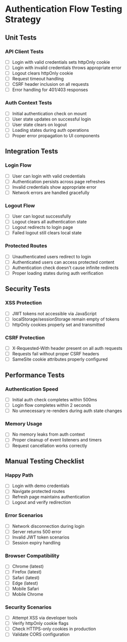 # Authentication Flow Testing Strategy

## Unit Tests

### API Client Tests
- [ ] Login with valid credentials sets httpOnly cookie
- [ ] Login with invalid credentials throws appropriate error
- [ ] Logout clears httpOnly cookie
- [ ] Request timeout handling
- [ ] CSRF header inclusion on all requests
- [ ] Error handling for 401/403 responses

### Auth Context Tests
- [ ] Initial authentication check on mount
- [ ] User state updates on successful login
- [ ] User state clears on logout
- [ ] Loading states during auth operations
- [ ] Proper error propagation to UI components

## Integration Tests

### Login Flow
- [ ] User can login with valid credentials
- [ ] Authentication persists across page refreshes
- [ ] Invalid credentials show appropriate error
- [ ] Network errors are handled gracefully

### Logout Flow
- [ ] User can logout successfully
- [ ] Logout clears all authentication state
- [ ] Logout redirects to login page
- [ ] Failed logout still clears local state

### Protected Routes
- [ ] Unauthenticated users redirect to login
- [ ] Authenticated users can access protected content
- [ ] Authentication check doesn't cause infinite redirects
- [ ] Proper loading states during auth verification

## Security Tests

### XSS Protection
- [ ] JWT tokens not accessible via JavaScript
- [ ] localStorage/sessionStorage remain empty of tokens
- [ ] httpOnly cookies properly set and transmitted

### CSRF Protection
- [ ] X-Requested-With header present on all auth requests
- [ ] Requests fail without proper CSRF headers
- [ ] SameSite cookie attributes properly configured

## Performance Tests

### Authentication Speed
- [ ] Initial auth check completes within 500ms
- [ ] Login flow completes within 2 seconds
- [ ] No unnecessary re-renders during auth state changes

### Memory Usage
- [ ] No memory leaks from auth context
- [ ] Proper cleanup of event listeners and timers
- [ ] Request cancellation works correctly

## Manual Testing Checklist

### Happy Path
- [ ] Login with demo credentials
- [ ] Navigate protected routes
- [ ] Refresh page maintains authentication
- [ ] Logout and verify redirection

### Error Scenarios
- [ ] Network disconnection during login
- [ ] Server returns 500 error
- [ ] Invalid JWT token scenarios
- [ ] Session expiry handling

### Browser Compatibility
- [ ] Chrome (latest)
- [ ] Firefox (latest)  
- [ ] Safari (latest)
- [ ] Edge (latest)
- [ ] Mobile Safari
- [ ] Mobile Chrome

### Security Scenarios
- [ ] Attempt XSS via developer tools
- [ ] Verify httpOnly cookie flags
- [ ] Check HTTPS-only cookies in production
- [ ] Validate CORS configuration